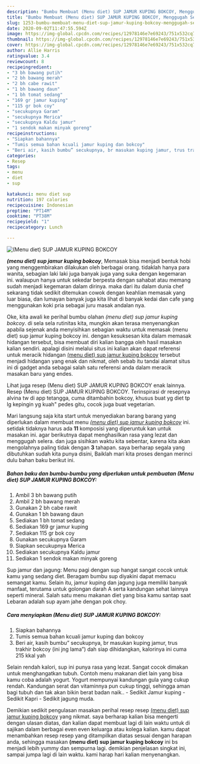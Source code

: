 ```yaml
---
description: "Bumbu Membuat (Menu diet) SUP JAMUR KUPING BOKCOY, Menggugah Selera"
title: "Bumbu Membuat (Menu diet) SUP JAMUR KUPING BOKCOY, Menggugah Selera"
slug: 1253-bumbu-membuat-menu-diet-sup-jamur-kuping-bokcoy-menggugah-selera
date: 2020-09-02T11:47:55.594Z
image: https://img-global.cpcdn.com/recipes/12978146e7e69243/751x532cq70/menu-diet-sup-jamur-kuping-bokcoy-foto-resep-utama.jpg
thumbnail: https://img-global.cpcdn.com/recipes/12978146e7e69243/751x532cq70/menu-diet-sup-jamur-kuping-bokcoy-foto-resep-utama.jpg
cover: https://img-global.cpcdn.com/recipes/12978146e7e69243/751x532cq70/menu-diet-sup-jamur-kuping-bokcoy-foto-resep-utama.jpg
author: Allie Harris
ratingvalue: 3.4
reviewcount: 8
recipeingredient:
- "3 bh bawang putih"
- "2 bh bawang merah"
- "2 bh cabe rawit"
- "1 bh bawang daun"
- "1 bh tomat sedang"
- "169 gr jamur kuping"
- "115 gr bok coy"
- "secukupnya Garam"
- "secukupnya Merica"
- "secukupnya Kaldu jamur"
- "1 sendok makan minyak goreng"
recipeinstructions:
- "Siapkan bahannya"
- "Tumis semua bahan kcuali jamur kuping dan bokcoy"
- "Beri air, kasih bumbu” secukupnya, br masukan kuping jamur, trus trakhir bokcoy (ini jng lama”) dah siap dihidangkan, kalorinya ini cuma 215 kkal yah"
categories:
- Resep
tags:
- menu
- diet
- sup

katakunci: menu diet sup 
nutrition: 197 calories
recipecuisine: Indonesian
preptime: "PT14M"
cooktime: "PT38M"
recipeyield: "1"
recipecategory: Lunch

---
```



![(Menu diet) SUP JAMUR KUPING BOKCOY](https://img-global.cpcdn.com/recipes/12978146e7e69243/751x532cq70/menu-diet-sup-jamur-kuping-bokcoy-foto-resep-utama.jpg)

<b><i>(menu diet) sup jamur kuping bokcoy</i></b>, Memasak bisa menjadi bentuk hobi yang menggembirakan dilakukan oleh berbagai orang. tidaklah hanya para wanita, sebagian laki laki juga banyak juga yang suka dengan kegemaran ini. walaupun hanya untuk sekedar berpesta dengan sahabat atau memang sudah menjadi kegemaran dalam dirinya. maka dari itu dalam dunia chef sekarang tidak sedikit ditemukan cowok dengan keahlian memasak yang luar biasa, dan lumayan banyak juga kita lihat di banyak kedai dan cafe yang menggunakan koki pria sebagai juru masak andalan nya.

Oke, kita awali ke perihal bumbu olahan <i>(menu diet) sup jamur kuping bokcoy</i>. di sela sela rutinitas kita, mungkin akan terasa menyenangkan apabila sejenak anda menyisihkan sebagian waktu untuk memasak (menu diet) sup jamur kuping bokcoy ini. dengan kesuksesan kita dalam memasak hidangan tersebut, bisa membuat diri kalian bangga oleh hasil masakan kalian sendiri. apalagi disini melalui situs ini kalian akan dapat referensi untuk meracik hidangan <u>(menu diet) sup jamur kuping bokcoy</u> tersebut menjadi hidangan yang enak dan nikmat, oleh sebab itu tandai alamat situs ini di gadget anda sebagai salah satu referensi anda dalam meracik masakan baru yang endes.

Lihat juga resep (Menu diet) SUP JAMUR KUPING BOKCOY enak lainnya. Resep (Menu diet) SUP JAMUR KUPING BOKCOY. Terinspirasi dr resepnya alvina tw di app tetangga, cuma ditambahin bokcoy, khusus buat yg diet tp lg kepingin yg kuah&#34; pedes gitu, cocok juga buat vegetarian.


Mari langsung saja kita start untuk menyediakan barang barang yang diperlukan dalam membuat menu <u><i>(menu diet) sup jamur kuping bokcoy</i></u> ini. setidak tidaknya harus ada <b>11</b> komposisi yang diperuntuk kan untuk masakan ini. agar berikutnya dapat menghasilkan rasa yang lezat dan menggugah selera. dan juga sisihkan waktu kita sebentar, karena kita akan mengolahnya paling tidak dengan <b>3</b> tahapan. saya berharap segala yang dibutuhkan sudah kita punya disini, Baiklah mari kita proses dengan merinci dulu bahan baku berikut ini.

<!--inarticleads1-->

##### Bahan baku dan bumbu-bumbu yang diperlukan untuk pembuatan (Menu diet) SUP JAMUR KUPING BOKCOY:

1. Ambil 3 bh bawang putih
1. Ambil 2 bh bawang merah
1. Gunakan 2 bh cabe rawit
1. Gunakan 1 bh bawang daun
1. Sediakan 1 bh tomat sedang
1. Sediakan 169 gr jamur kuping
1. Sediakan 115 gr bok coy
1. Gunakan secukupnya Garam
1. Siapkan secukupnya Merica
1. Sediakan secukupnya Kaldu jamur
1. Sediakan 1 sendok makan minyak goreng


Sup jamur dan jagung: Menu pagi dengan sup hangat sangat cocok untuk kamu yang sedang diet. Beragam bumbu sup diyakini dapat memacu semangat kamu. Selain itu, jamur kuping dan jagung juga memiliki banyak manfaat, terutama untuk golongan darah A serta kandungan sehat lainnya seperti mineral. Salah satu menu makanan diet yang bisa kamu santap saat Lebaran adalah sup ayam jahe dengan pok choy. 

<!--inarticleads2-->

##### Cara menyiapkan (Menu diet) SUP JAMUR KUPING BOKCOY:

1. Siapkan bahannya
1. Tumis semua bahan kcuali jamur kuping dan bokcoy
1. Beri air, kasih bumbu” secukupnya, br masukan kuping jamur, trus trakhir bokcoy (ini jng lama”) dah siap dihidangkan, kalorinya ini cuma 215 kkal yah


Selain rendah kalori, sup ini punya rasa yang lezat. Sangat cocok dimakan untuk menghangatkan tubuh. Contoh menu makanan diet lain yang bisa kamu coba adalah yogurt. Yogurt mempunyai kandungan gula yang cukup rendah. Kandungan serat dan vitaminnya pun cukup tinggi, sehingga aman bagi tubuh dan tak akan bikin berat badan naik.. - Sedikit Jamur kuping - Sedikit Kapri - Sedikit jagung muda. 

Demikian sedikit pengulasan masakan perihal resep resep <u>(menu diet) sup jamur kuping bokcoy</u> yang nikmat. saya berharap kalian bisa mengerti dengan ulasan diatas, dan kalian dapat membuat lagi di lain waktu untuk di sajikan dalam berbagai even even keluarga atau kolega kalian. kamu dapat menambahkan resep resep yang ditampilkan diatas sesuai dengan harapan anda, sehingga masakan <b>(menu diet) sup jamur kuping bokcoy</b> ini bs menjadi lebih yummy dan sempurna lagi. demikian penjelasan singkat ini, sampai jumpa lagi di lain waktu. kami harap hari kalian menyenangkan.
